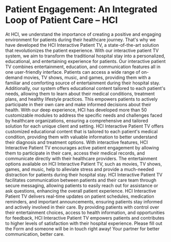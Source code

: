 # Patient Engagement: An Integrated Loop of Patient Care – HCI

At HCI, we understand the importance of creating a positive and engaging environment for patients during their healthcare journey.
That's why we have developed the HCI Interactive Patient TV, a state-of-the-art solution that revolutionizes the patient experience.
With our interactive patient TV system, we aim to transform the traditional hospital stay into a personalized, educational, and entertaining experience for patients.
Our interactive patient TV combines entertainment, education, and communication features all in one user-friendly interface.
Patients can access a wide range of on-demand movies, TV shows, music, and games, providing them with a familiar and comforting source of entertainment during their hospital stay.
Additionally, our system offers educational content tailored to each patient's needs, allowing them to learn about their medical conditions, treatment plans, and healthy lifestyle practices.
This empowers patients to actively participate in their own care and make informed decisions about their health.
With our deep experience, HCI has developed more than 50 customizable modules to address the specific needs and challenges faced by healthcare organizations, ensuring a comprehensive and tailored solution for each unique client and setting.
HCI Interactive Patient TV offers customized educational content that is tailored to each patient's medical condition, providing them with valuable information to better understand their diagnosis and treatment options.
With interactive features, HCI Interactive Patient TV encourages active patient engagement by allowing them to participate in their care, access their medical records, and communicate directly with their healthcare providers.
The entertainment options available on HCI Interactive Patient TV, such as movies, TV shows, games, and music, help to alleviate stress and provide a much-needed distraction for patients during their hospital stay.
HCI Interactive Patient TV facilitates communication between patients and their care team through secure messaging, allowing patients to easily reach out for assistance or ask questions, enhancing the overall patient experience.
HCI Interactive Patient TV delivers real-time updates on patient schedules, medication reminders, and important announcements, ensuring patients stay informed and actively involved in their care.
By providing patients with control over their entertainment choices, access to health information, and opportunities for feedback, HCI Interactive Patient TV empowers patients and contributes to higher levels of satisfaction with their hospital experience.
Please fill out the Form and someone will be in touch right away!
Your partner for better communication, better care.